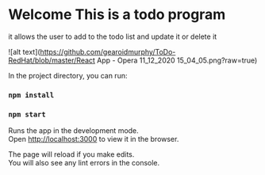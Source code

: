 # Welcome This is a todo program
it allows the user to add to the todo list and update it or delete it 

![alt text](https://github.com/gearoidmurphy/ToDo-RedHat/blob/master/React App - Opera 11_12_2020 15_04_05.png?raw=true)

In the project directory, you can run:
### `npm install`
### `npm start`

Runs the app in the development mode.\
Open [http://localhost:3000](http://localhost:3000) to view it in the browser.

The page will reload if you make edits.\
You will also see any lint errors in the console.

